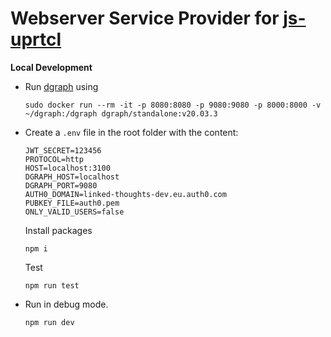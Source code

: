 # Webserver Service Provider for [js-uprtcl](https://github.com/uprtcl/js-uprtcl)

**Local Development**

- Run [dgraph](https://github.com/dgraph-io/dgraph) using

  ```
  sudo docker run --rm -it -p 8080:8080 -p 9080:9080 -p 8000:8000 -v ~/dgraph:/dgraph dgraph/standalone:v20.03.3
  ```

- Create a `.env` file in the root folder with the content:

  ```
  JWT_SECRET=123456
  PROTOCOL=http
  HOST=localhost:3100
  DGRAPH_HOST=localhost
  DGRAPH_PORT=9080
  AUTH0_DOMAIN=linked-thoughts-dev.eu.auth0.com
  PUBKEY_FILE=auth0.pem
  ONLY_VALID_USERS=false

  ```

  Install packages

  ```
  npm i
  ```

  Test

  ```
  npm run test
  ```

- Run in debug mode.

  ```
  npm run dev
  ```
